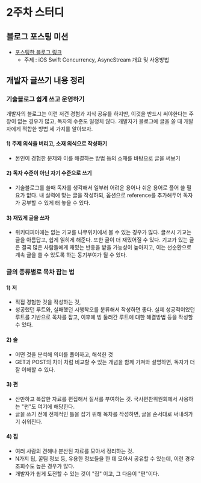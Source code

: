 # 2주차 스터디

## 블로그 포스팅 미션

- [포스팅한 블로그 링크](https://0urtrees.tistory.com/408)
  - 주제 : iOS Swift Concurrency, AsyncStream 개요 및 사용방법

## 개발자 글쓰기 내용 정리

### 기술블로그 쉽게 쓰고 운영하기
개발자의 블로그는 이런 저건 경험과 지식 공유를 하지만, 이것을 반드시 써야한다는 주장이 없는 경우가 많고, 독자의 수준도 일정치 않다.
개발자가 블로그에 글을 쓸 때 개발자에게 적합한 방법 세 가지를 알아보자.

#### 1) 주제 의식을 버리고, 소재 의식으로 작성하기
- 본인이 경험한 문제와 이를 해결하는 방법 등의 소재를 바탕으로 글을 써보기

#### 2) 독자 수준이 아닌 자기 수준으로 쓰기
- 기술블로그를 쓸때 독자를 생각해서 일부러 어려운 용어나 쉬운 용어로 풀어 쓸 필요가 없다. 내 실력에 맞는 글을 작성하되, 옵션으로 reference를 추가해두어 독자가 공부할 수 있게 터 놓을 수 있다.

#### 3) 재밌게 글을 쓰자
- 위키디피아에는 없는 기교를 나무위키에서 볼 수 있는 경우가 많다. 글쓰시 기교는 글을 아름답고, 쉽게 읽히게 해준다. 또한 글이 더 재밌어질 수 있다. 기교가 있는 글은 결국 많은 사람들에게 재밌는 반응을 받을 가능성이 높아지고, 이는 선순환으로 계속 글을 쓸 수 있도록 하는 동기부여가 될 수 있다.    

### 글의 종류별로 목차 잡는 법
#### 1) 저
- 직접 경험한 것을 작성하는 것, 
- 성공했던 루트와, 실패했던 시행착오를 분류해서 작성하면 좋다. 실제 성공적이었던 루트를 기반으로 목차를 잡고, 이후에 빙 둘러간 루트에 대한 해결방법 등을 작성할 수 있다.
#### 2) 술
- 어떤 것을 분석해 의미를 풀이하고, 해석한 것
- GET과 POST의 차이 처럼 비교할 수 있는 개념을 함께 가져와 설명하면, 독자가 더 잘 이해할 수 있다.
#### 3) 편
- 산만하고 복잡한 자료를 편집해서 질서를 부여하는 것. 국사편찬위원회에서 사용하는 "펀"도 여기에 해당한다.
- 글을 쓰기 전에 전체적인 틀을 잡기 위해 목차를 작성하면, 글을 순서대로 써내려가기 쉬워진다.
#### 4) 집
- 여러 사람의 견해나 분산된 자료를 모아서 정리하는 것.
- N가지 팁, 꿀팀 정보 등, 유용한 정보들을 한 데 모아서 공유할 수 있는데, 이런 경우 조회수도 높은 경우가 많다.
- 개발자가 쉽게 도전할 수 있는 것이 "집" 이고, 그 다음이 "편"이다.
